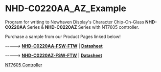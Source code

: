 # NHD-C0220AA_AZ_Example
Program for writing to Newhaven Display's Character Chip-On-Glass **NHD-C0220AA** Series &amp; **NHD-C0220AZ** Series with NT7605 controller.

Purchase a sample from our Product Pages linked below!

-----> [**NHD-C0220AA-FSW-FTW**](https://www.newhavendisplay.com/nhdc0220aafswftw-p-3886.html)   |   [**Datasheet**](https://www.newhavendisplay.com/specs/NHD-C0220AA-FSW-FTW.pdf)

-----> [**NHD-C0220AZ-FSW-FTW**](https://www.newhavendisplay.com/nhdc0220azfswftw-p-887.html)   |   [**Datasheet**](https://www.newhavendisplay.com/specs/NHD-C0220AZ-FSW-FTW.pdf)

[NT7605 Controller](https://www.newhavendisplay.com/resources_dataFiles/datasheets/LCDs/NT7605.pdf)
